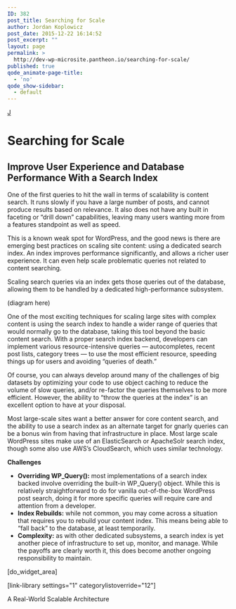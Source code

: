 ```yaml
---
ID: 382
post_title: Searching for Scale
author: Jordan Koplowicz
post_date: 2015-12-22 16:14:52
post_excerpt: ""
layout: page
permalink: >
  http://dev-wp-microsite.pantheon.io/searching-for-scale/
published: true
qode_animate-page-title:
  - 'no'
qode_show-sidebar:
  - default
---
```

<a class="loopback" href="/query-performance/">J</a>

# Searching for Scale

## Improve User Experience and Database Performance With a Search Index

One of the first queries to hit the wall in terms of scalability is content search. It runs slowly if you have a large number of posts, and cannot produce results based on relevance. It also does not have any built in faceting or “drill down” capabilities, leaving many users wanting more from a features standpoint as well as speed.

This is a known weak spot for WordPress, and the good news is there are emerging best practices on scaling site content: using a dedicated search index. An index improves performance significantly, and allows a richer user experience. It can even help scale problematic queries not related to content searching.

Scaling search queries via an index gets those queries out of the database, allowing them to be handled by a dedicated high-performance subsystem.

(diagram here)

One of the most exciting techniques for scaling large sites with complex content is using the search index to handle a wider range of queries that would normally go to the database, taking this tool beyond the basic content search. With a proper search index backend, developers can implement various resource-intensive queries — autocompletes, recent post lists, category trees — to use the most efficient resource, speeding things up for users and avoiding “queries of death.”

Of course, you can always develop around many of the challenges of big datasets by optimizing your code to use object caching to reduce the volume of slow queries, and/or re-factor the queries themselves to be more efficient. However, the ability to “throw the queries at the index” is an excellent option to have at your disposal.

Most large-scale sites want a better answer for core content search, and the ability to use a search index as an alternate target for gnarly queries can be a bonus win from having that infrastructure in place. Most large scale WordPress sites make use of an ElasticSearch or ApacheSolr search index, though some also use AWS’s CloudSearch, which uses similar technology.

**Challenges**

*   **Overriding WP_Query():** most implementations of a search index backed involve overriding the built-in WP_Query() object. While this is relatively straightforward to do for vanilla out-of-the-box WordPress post search, doing it for more specific queries will require care and attention from a developer.
*   **Index Rebuilds:** while not common, you may come across a situation that requires you to rebuild your content index. This means being able to “fall back” to the database, at least temporarily.
*   **Complexity:** as with other dedicated subsystems, a search index is yet another piece of infrastructure to set up, monitor, and manage. While the payoffs are clearly worth it, this does become another ongoing responsibility to maintain. 

[do_widget_area]

[link-library settings="1" categorylistoverride="12"]

<a class="loopnext" href="/a-real-world-scalable-architecture/"><i class="fa fa-angle-down"></i></a>

<div class="pageloop" id="id22">
  <div>
    A Real-World Scalable Architecture
  </div>
</div>
